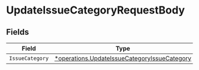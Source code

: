 # UpdateIssueCategoryRequestBody


## Fields

| Field                                                                                                       | Type                                                                                                        | Required                                                                                                    | Description                                                                                                 |
| ----------------------------------------------------------------------------------------------------------- | ----------------------------------------------------------------------------------------------------------- | ----------------------------------------------------------------------------------------------------------- | ----------------------------------------------------------------------------------------------------------- |
| `IssueCategory`                                                                                             | [*operations.UpdateIssueCategoryIssueCategory](../../models/operations/updateissuecategoryissuecategory.md) | :heavy_minus_sign:                                                                                          | N/A                                                                                                         |